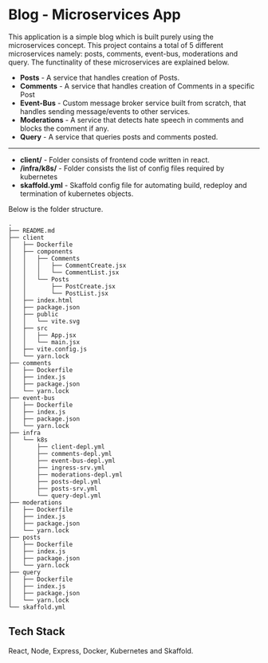 # Blog - Microservices App

This application is a simple blog which is built purely using the microservices concept. This project contains a total of 5 different microservices namely: posts, comments, event-bus, moderations and query. The functinality of these microservices are explained below.

- **Posts** - A service that handles creation of Posts.
- **Comments** - A service that handles creation of Comments in a specific Post
- **Event-Bus** - Custom message broker service built from scratch, that handles sending message/events to other services.
- **Moderations** - A service that detects hate speech in comments and blocks the comment if any.
- **Query** - A service that queries posts and comments posted.

---

- **client/** - Folder consists of frontend code written in react.
- **/infra/k8s/** - Folder consists the list of config files required by kubernetes
- **skaffold.yml** - Skaffold config file for automating build, redeploy and termination of kubernetes objects.

Below is the folder structure.

```
.
├── README.md
├── client
│   ├── Dockerfile
│   ├── components
│   │   ├── Comments
│   │   │   ├── CommentCreate.jsx
│   │   │   └── CommentList.jsx
│   │   └── Posts
│   │       ├── PostCreate.jsx
│   │       └── PostList.jsx
│   ├── index.html
│   ├── package.json
│   ├── public
│   │   └── vite.svg
│   ├── src
│   │   ├── App.jsx
│   │   └── main.jsx
│   ├── vite.config.js
│   └── yarn.lock
├── comments
│   ├── Dockerfile
│   ├── index.js
│   ├── package.json
│   └── yarn.lock
├── event-bus
│   ├── Dockerfile
│   ├── index.js
│   ├── package.json
│   └── yarn.lock
├── infra
│   └── k8s
│       ├── client-depl.yml
│       ├── comments-depl.yml
│       ├── event-bus-depl.yml
│       ├── ingress-srv.yml
│       ├── moderations-depl.yml
│       ├── posts-depl.yml
│       ├── posts-srv.yml
│       └── query-depl.yml
├── moderations
│   ├── Dockerfile
│   ├── index.js
│   ├── package.json
│   └── yarn.lock
├── posts
│   ├── Dockerfile
│   ├── index.js
│   ├── package.json
│   └── yarn.lock
├── query
│   ├── Dockerfile
│   ├── index.js
│   ├── package.json
│   └── yarn.lock
└── skaffold.yml
```

## Tech Stack

React, Node, Express, Docker, Kubernetes and Skaffold.
